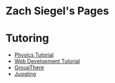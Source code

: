 # Zach Siegel's Pages

# Tutoring

* [Physics Tutorial](https://zsiegel92.github.io/Nikki_B)
* [Web Development Tutorial](https://zsiegel92.github.io/Eitan_S)
* [GroupThere](http://www.grouptherenow.com)
* [Juggling](https://zsiegel92.github.io/juggling/)
